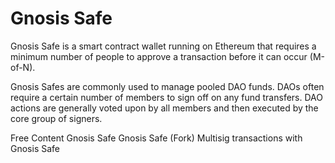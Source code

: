 # Gnosis Safe

Gnosis Safe is a smart contract wallet running on Ethereum that requires a minimum number of people to approve a transaction before it can occur (M-of-N).

Gnosis Safes are commonly used to manage pooled DAO funds. DAOs often require a certain number of members to sign off on any fund transfers. DAO actions are generally voted upon by all members and then executed by the core group of signers.


<ResourceGroupTitle>Free Content</ResourceGroupTitle>
<BadgeLink badgeText='Read' colorScheme='yellow' href='https://gnosis-safe.io/'>Gnosis Safe</BadgeLink>
<BadgeLink badgeText='Read' colorScheme='yellow' href='https://moonbeam.network/community/projects/gnosis-safe/'>Gnosis Safe (Fork)</BadgeLink>
<BadgeLink badgeText='Read' colorScheme='yellow' href='https://medium.com/gauntlet-networks/multisig-transactions-with-gnosis-safe-f5dbe67c1c2d'>Multisig transactions with Gnosis Safe</BadgeLink>
